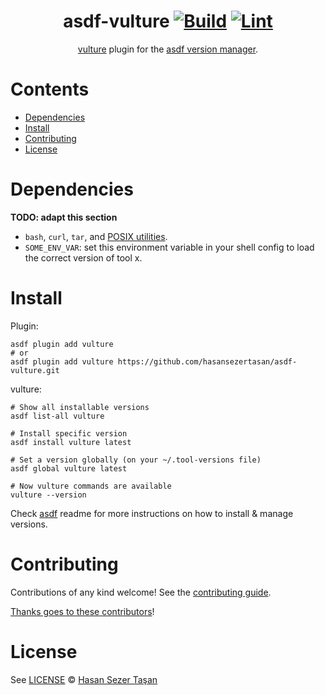 <div align="center">

# asdf-vulture [![Build](https://github.com/hasansezertasan/asdf-vulture/actions/workflows/build.yml/badge.svg)](https://github.com/hasansezertasan/asdf-vulture/actions/workflows/build.yml) [![Lint](https://github.com/hasansezertasan/asdf-vulture/actions/workflows/lint.yml/badge.svg)](https://github.com/hasansezertasan/asdf-vulture/actions/workflows/lint.yml)

[vulture](https://github.com/hasansezertasan/vulture) plugin for the [asdf version manager](https://asdf-vm.com).

</div>

# Contents

- [Dependencies](#dependencies)
- [Install](#install)
- [Contributing](#contributing)
- [License](#license)

# Dependencies

**TODO: adapt this section**

- `bash`, `curl`, `tar`, and [POSIX utilities](https://pubs.opengroup.org/onlinepubs/9699919799/idx/utilities.html).
- `SOME_ENV_VAR`: set this environment variable in your shell config to load the correct version of tool x.

# Install

Plugin:

```shell
asdf plugin add vulture
# or
asdf plugin add vulture https://github.com/hasansezertasan/asdf-vulture.git
```

vulture:

```shell
# Show all installable versions
asdf list-all vulture

# Install specific version
asdf install vulture latest

# Set a version globally (on your ~/.tool-versions file)
asdf global vulture latest

# Now vulture commands are available
vulture --version
```

Check [asdf](https://github.com/asdf-vm/asdf) readme for more instructions on how to
install & manage versions.

# Contributing

Contributions of any kind welcome! See the [contributing guide](contributing.md).

[Thanks goes to these contributors](https://github.com/hasansezertasan/asdf-vulture/graphs/contributors)!

# License

See [LICENSE](LICENSE) © [Hasan Sezer Taşan](https://github.com/hasansezertasan/)
